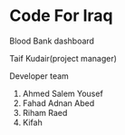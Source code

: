 # Code For Iraq
Blood Bank dashboard

Taif Kudair(project manager)

Developer team
1. Ahmed Salem Yousef
2. Fahad Adnan Abed
3. Riham Raed
4. Kifah

